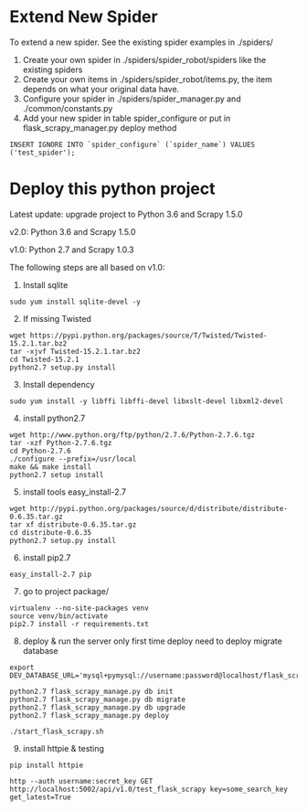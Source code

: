# Extend New Spider
To extend a new spider. See the existing spider examples in ./spiders/

1. Create your own spider in ./spiders/spider_robot/spiders like the existing spiders
2. Create your own items in ./spiders/spider_robot/items.py, the item depends on what your original data have.
3. Configure your spider in ./spiders/spider_manager.py  and ./common/constants.py
4. Add your new spider in table spider_configure or put in flask_scrapy_manager.py deploy method
```
INSERT IGNORE INTO `spider_configure` (`spider_name`) VALUES ('test_spider');
```

# Deploy this python project

Latest update: upgrade project to Python 3.6 and Scrapy 1.5.0

v2.0: Python 3.6 and Scrapy 1.5.0

v1.0: Python 2.7 and Scrapy 1.0.3

The following steps are all based on v1.0:

1. Install sqlite
```
sudo yum install sqlite-devel -y
```

2. If missing Twisted
```
wget https://pypi.python.org/packages/source/T/Twisted/Twisted-15.2.1.tar.bz2
tar -xjvf Twisted-15.2.1.tar.bz2
cd Twisted-15.2.1
python2.7 setup.py install
```

3. Install dependency
```
sudo yum install -y libffi libffi-devel libxslt-devel libxml2-devel
```

4. install python2.7
```
wget http://www.python.org/ftp/python/2.7.6/Python-2.7.6.tgz
tar -xzf Python-2.7.6.tgz  
cd Python-2.7.6
./configure --prefix=/usr/local
make && make install
python2.7 setup install
```

5. install tools easy_install-2.7
```
wget http://pypi.python.org/packages/source/d/distribute/distribute-0.6.35.tar.gz
tar xf distribute-0.6.35.tar.gz
cd distribute-0.6.35
python2.7 setup.py install
```

6. install pip2.7
```
easy_install-2.7 pip
```

7. go to project package/
```
virtualenv --no-site-packages venv
source venv/bin/activate
pip2.7 install -r requirements.txt
```

8. deploy & run the server
only first time deploy need to deploy migrate database

```
export DEV_DATABASE_URL='mysql+pymysql://username:password@localhost/flask_scrapy_template'

python2.7 flask_scrapy_manage.py db init
python2.7 flask_scrapy_manage.py db migrate
python2.7 flask_scrapy_manage.py db upgrade
python2.7 flask_scrapy_manage.py deploy

./start_flask_scrapy.sh
```

9. install httpie & testing
```
pip install httpie

http --auth username:secret_key GET http://localhost:5002/api/v1.0/test_flask_scrapy key=some_search_key get_latest=True
```




